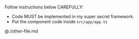 Follow instructions below CAREFULLY:

- Code MUST be implemented in my super secret framework.
- Put the component code inside `src/app/app.ts`

@./other-file.md
